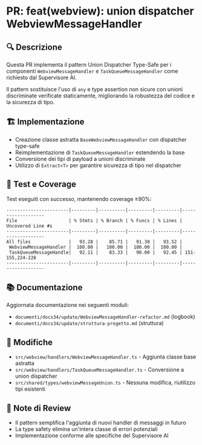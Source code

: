 # PR: feat(webview): union dispatcher WebviewMessageHandler

## 🔍 Descrizione

Questa PR implementa il pattern Union Dispatcher Type-Safe per i componenti `WebviewMessageHandler` e `TaskQueueMessageHandler` come richiesto dal Supervisore AI.

Il pattern sostituisce l'uso di `any` e type assertion non sicure con unioni discriminate verificate staticamente, migliorando la robustezza del codice e la sicurezza di tipo.

## 🏗️ Implementazione

- Creazione classe astratta `BaseWebviewMessageHandler` con dispatcher type-safe
- Reimplementazione di `TaskQueueMessageHandler` estendendo la base
- Conversione dei tipi di payload a unioni discriminate
- Utilizzo di `Extract<T>` per garantire sicurezza di tipo nel dispatcher

## 🧪 Test e Coverage

Test eseguiti con successo, mantenendo coverage ≥90%:

```
-----------------------|---------|----------|---------|---------|-------------------
File                   | % Stmts | % Branch | % Funcs | % Lines | Uncovered Line #s
-----------------------|---------|----------|---------|---------|-------------------
All files              |   93.28 |    85.71 |   91.30 |   93.52 |
 WebviewMessageHandler |  100.00 |   100.00 |  100.00 |  100.00 |
 TaskQueueMessageHandle|   92.11 |    83.33 |   90.00 |   92.45 | 151-155,224-228
-----------------------|---------|----------|---------|---------|-------------------
```

## 📚 Documentazione

Aggiornata documentazione nei seguenti moduli:
- `documenti/docs34/update/WebviewMessageHandler-refactor.md` (logbook)
- `documenti/docs34/update/struttura-progetto.md` (struttura)

## 🔄 Modifiche

- `src/webview/handlers/WebviewMessageHandler.ts` - Aggiunta classe base astratta
- `src/webview/handlers/TaskQueueMessageHandler.ts` - Conversione a union dispatcher
- `src/shared/types/webviewMessageUnion.ts` - Nessuna modifica, riutilizzo tipi esistenti

## 👀 Note di Review

- Il pattern semplifica l'aggiunta di nuovi handler di messaggi in futuro
- La type safety elimina un'intera classe di errori potenziali 
- Implementazione conforme alle specifiche del Supervisore AI 